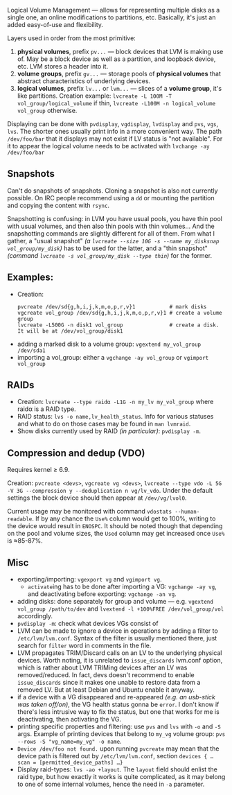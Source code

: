 Logical Volume Management — allows for representing multiple disks as a single one, an online modifications to partitions, etc. Basically, it's just an added easy-of-use and flexibility.

Layers used in order from the most primitive:

1. **physical volumes**, prefix `pv...` — block devices that LVM is making use of. May be a block device as well as a partition, and loopback device, etc. LVM stores a header into it.
2. **volume groups**, prefix `gv...` — storage pools of **physical volumes** that abstract characteristics of underlying devices.
3. **logical volumes**, prefix `lv...` or `lvm...` — slices of a **volume group**, it's like partitions. Creation example: `lvcreate -L 100M -T vol_group/logical_volume` if thin, `lvcreate -L100M -n logical_volume vol_group` otherwise.

Displaying can be done with `pvdisplay`, `vgdisplay`, `lvdisplay` and `pvs`, `vgs`, `lvs`. The shorter ones usually print info in a more convenient way. The path `/dev/foo/bar` that it displays may not exist if LV status is "not available". For it to appear the logical volume needs to be activated with `lvchange -ay /dev/foo/bar`

## Snapshots

Can't do snapshots of snapshots. Cloning a snapshot is also not currently possible. On IRC people recommend using a `dd` or mounting the partition and copying the content with `rsync`.

Snapshotting is confusing: in LVM you have usual pools, you have thin pool with usual volumes, and then also thin pools with thin volumes… And the snapshotting commands are slightly different for all of them. From what I gather, a "usual snapshot" *(a `lvcreate --size 10G -s --name my_disksnap vol_group/my_disk`)* has to be used for the latter, and a "thin snapshot" *(command `lvcreate -s vol_group/my_disk --type thin`)* for the former.

## Examples:

* Creation:
    ```
    pvcreate /dev/sd{g,h,i,j,k,m,o,p,r,v}1           # mark disks
    vgcreate vol_group /dev/sd{g,h,i,j,k,m,o,p,r,v}1 # create a volume group
    lvcreate -L500G -n disk1 vol_group               # create a disk. It will be at /dev/vol_group/disk1
    ```
* adding a marked disk to a volume group: `vgextend my_vol_group /dev/sda1`
* importing a vol_group: either a `vgchange -ay vol_group` or `vgimport vol_group`

## RAIDs

* Creation: `lvcreate --type raidα -L1G -n my_lv my_vol_group` where raidα is a RAID type.
* RAID status: `lvs -o name,lv_health_status`. Info for various statuses and what to do on those cases may be found in `man lvmraid`.
* Show disks currently used by RAID *(in particular)*: `pvdisplay -m`.
## Compression and dedup (VDO)

Requires kernel ≥ 6.9.

Creation: `pvcreate <devs>`, `vgcreate vg <devs>`, `lvcreate --type vdo -L 5G -V 3G --compression y --deduplication n vg/lv_vdo`. Under the default settings the block device should then appear at `/dev/vg/lvol0`.

Current usage may be monitored with command `vdostats --human-readable`. If by any chance the `Use%` column would get to 100%, writing to the device would result in `ENOSPC`. It should be noted though that depending on the pool and volume sizes, the `Used` column may get increased once `Use%` is ≈85-87%.

## Misc

* exporting/importing: `vgexport vg` and `vgimport vg`.
  * `activate`ing has to be done after importing a VG: `vgchange -ay vg`, and deactivating before exporting: `vgchange -an vg`.
* adding disks: done separately for group and volume — e.g. `vgextend vol_group /path/to/dev` and `lvextend -l +100%FREE /dev/vol_group/vol` accordingly.
* `pvdisplay -m`: check what devices VGs consist of
* LVM can be made to ignore a device in operations by adding a filter to `/etc/lvm/lvm.conf`. Syntax of the filter is usually mentioned there, just search for `filter` word in comments in the file.
* LVM propagates TRIM/Discard calls on an LV to the underlying physical devices. Worth noting, it is unrelated to `issue_discards` lvm.conf option, which is rather about LVM TRIMing devices after an LV was removed/reduced. In fact, devs doesn't recommend to enable `issue_discards` since it makes one unable to restore data from a removed LV. But at least Debian and Ubuntu enable it anyway.
* if a device with a VG disappeared and re-appeared *(e.g. an usb-stick was taken off/on)*, the VG health status gonna be `error`. I don't know if there's less intrusive way to fix the status, but one that works for me is deactivating, then activating the VG.
* printing specific properties and filtering: use `pvs` and `lvs` with `-o` and `-S` args. Example of printing devices that belong to `my_vg` volume group: `pvs --rows -S "vg_name=my_vg" -o name`.
* `Device /dev/foo not found.` upon running `pvcreate` may mean that the device path is filtered out by `/etc/lvm/lvm.conf`, section `devices { … scan = [permitted_device_paths] …}`
* Display raid-types: `lvs -ao +layout`. The `layout` field should enlist the raid type, but how exactly it works is quite complicated, as it may belong to one of some internal volumes, hence the need in `-a` parameter.
